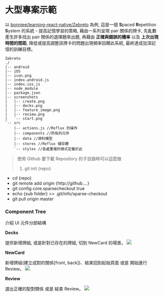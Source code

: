# 大型專案示範

以 [bonniee/learning-react-native/Zebreto](https://github.com/bonniee/learning-react-native/tree/master/Zebreto) 為例, 這是一個 **S**paced **R**epetition **S**ystem 的系統 - 提高記憶學習的策略, 藉由一系列呈現 pair 關係的牌卡, 先亂數產生許多找出 pair 關係的選擇題來出題, 再藉由 **正確與錯誤的機率** 以及 **上次出現時間的間距**, 降低或提高調整該牌卡的問題出現頻率回饋此系統, 最終達成加深記憶的訓練目標。

```
Zebreto
./
|-- android
|-- iOS
|-- icon.png
|-- index.android.js
|-- index.ios.js
|-- node_module
|-- package.json
|-- screenshots
|   |-- create.png
|   |-- decks.png
|   |-- feature_image.png
|   |-- review.png
|   `-- start.png
`-- src
    |-- actions.js //Reflux 的操作
    |-- components //所有的元件
    |-- data //資料模型
    |-- stores //Reflux 儲存體
    `-- styles //各處重複的樣式定義於此
```

> 使用 Github 要下載 Repository 的子目錄時可以這麼做
> 1. git init {repo}
* cd {repo}
* git remote add origin {http://github....}
* git config core.sparsecheckout true
* echo {sub folder} >> .git/info/sparse-checkout
* git pull origin master

### Component Tree
介紹 UI 元件分部結構

**Decks**

提供新增牌組, 或是針對已存在的牌組, 切到 NewCard 的場景。
![](ZebretoDecks.png)

**NewCard**

新增牌組(建立成對的關係[front, back])、結束回到起始頁面 或是 開始進行 Review。
![](ZebretoNewCard.png)

**Review**

選出正確的配對關係 或是 結束 Review。
![](ZebretoReview.png)